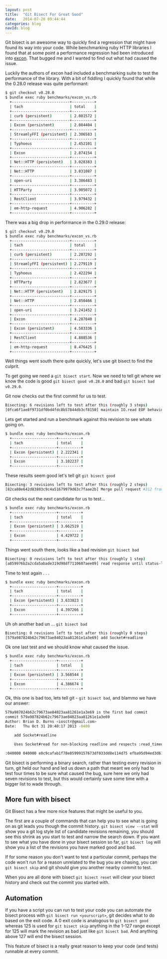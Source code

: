 ```yaml
---
layout: post
title:  "Git Bisect For Great Good"
date:   2014-07-28 09:44:44
categories: blog
navId: blog
---
```


Git bisect is an awesome way to quickly find a regression that might have found its way into your code.  While benchmarking ruby HTTP libraries I found that at some point a performance regression had been introduced into [excon](https://github.com/excon/excon/issues).
That bugged me and I wanted to find out what had caused the issue.

Luckily the authors of excon had included a benchmarking suite to test the performance of the library. With a bit of fiddling I quickly found that while the 0.28.0 release was quite performant:

~~~ bash
$ git checkout v0.28.0
$ bundle exec ruby benchmarks/excon_vs.rb
  +--------------------------+----------+
  | tach                     | total    |
  +--------------------------+----------+
  | curb (persistent)        | 2.081572 |
  +--------------------------+----------+
  | Excon (persistent)       | 2.084404 |
  +--------------------------+----------+
  | StreamlyFFI (persistent) | 2.306583 |
  +--------------------------+----------+
  | Typhoeus                 | 2.452101 |
  +--------------------------+----------+
  | Excon                    | 2.874154 |
  +--------------------------+----------+
  | Net::HTTP (persistent)   | 3.028383 |
  +--------------------------+----------+
  | Net::HTTP                | 3.031087 |
  +--------------------------+----------+
  | open-uri                 | 3.386483 |
  +--------------------------+----------+
  | HTTParty                 | 3.905072 |
  +--------------------------+----------+
  | RestClient               | 3.979432 |
  +--------------------------+----------+
  | em-http-request          | 4.906282 |
  +--------------------------+----------+
~~~

There was a big drop in performance in the 0.29.0 release:

~~~ bash
$ git checkout v0.29.0
$ bundle exec ruby benchmarks/excon_vs.rb
  +--------------------------+----------+
  | tach                     | total    |
  +--------------------------+----------+
  | curb (persistent)        | 2.207292 |
  +--------------------------+----------+
  | StreamlyFFI (persistent) | 2.279119 |
  +--------------------------+----------+
  | Typhoeus                 | 2.422294 |
  +--------------------------+----------+
  | HTTParty                 | 2.823677 |
  +--------------------------+----------+
  | Net::HTTP (persistent)   | 2.829175 |
  +--------------------------+----------+
  | Net::HTTP                | 2.850466 |
  +--------------------------+----------+
  | open-uri                 | 3.241452 |
  +--------------------------+----------+
  | Excon                    | 4.287840 |
  +--------------------------+----------+
  | Excon (persistent)       | 4.583336 |
  +--------------------------+----------+
  | RestClient               | 4.888536 |
  +--------------------------+----------+
  | em-http-request          | 8.476425 |
  +--------------------------+----------+
~~~
Well things went south there quite quickly, let's use git bisect to find the culprit.

To get going we need a `git bisect start`. Now we need to tell git where we know the code is good `git bisect good v0.28.0` and bad `git bisect bad v0.29.0`.

Git now checks out the first commit for us to test.

~~~ bash
Bisecting: 6 revisions left to test after this (roughly 3 steps)
[0fca6f1ae8f9731df0bd4fdc8b57844db3cf8150] maintain IO.read EOF behavior in Socket#read
~~~

Lets get started and run a benchmark against this revision to see whats going on.

~~~ bash
$ bundle exec ruby benchmarks/excon.rb
  +--------------------+----------+
  | tach               | total    |
  +--------------------+----------+
  | Excon (persistent) | 2.222341 |
  +--------------------+----------+
  | Excon              | 3.102237 |
  +--------------------+----------+
~~~

These results seem good let's tell git `git bisect good`

~~~ bash
Bisecting: 3 revisions left to test after this (roughly 2 steps)
[82ca80e642d83803c9c4a51679979d63c7faae2b] Merge pull request #312 from burns/response_parse
~~~

Git checks out the next candidate for us to test...

~~~ bash
$ bundle exec ruby benchmarks/excon.rb
  +--------------------+----------+
  | tach               | total    |
  +--------------------+----------+
  | Excon (persistent) | 3.662519 |
  +--------------------+----------+
  | Excon              | 4.429722 |
  +--------------------+----------+
~~~

Things went south there, looks like a bad revision `git bisect bad`

~~~ bash
Bisecting: 0 revisions left to test after this (roughly 1 step)
[a859976b2a2cda5abade319d98df7110607aee09] read response until status-line is found
~~~

Time to test again . . .

~~~ bash
$ bundle exec ruby benchmarks/excon.rb
  +--------------------+----------+
  | tach               | total    |
  +--------------------+----------+
  | Excon (persistent) | 3.633823 |
  +--------------------+----------+
  | Excon              | 4.397266 |
  +--------------------+----------+
~~~

Uh oh another bad un ... `git bisect bad`

~~~ bash
Bisecting: 0 revisions left to test after this (roughly 0 steps)
[579a987824b62c79673ae84023aa81261e1a3e69] add Socket#readline
~~~

Ok one last test and we should know what caused the issue.

~~~ bash
$ bundle exec ruby benchmarks/excon.rb
  +--------------------+----------+
  | tach               | total    |
  +--------------------+----------+
  | Excon (persistent) | 3.568544 |
  +--------------------+----------+
  | Excon              | 4.386674 |
  +--------------------+----------+
~~~

Ok, this one is bad too, lets tell git - `git bisect bad`, and blammo we have our answer:

~~~ bash
579a987824b62c79673ae84023aa81261e1a3e69 is the first bad commit
commit 579a987824b62c79673ae84023aa81261e1a3e69
Author: Brian D. Burns <iosctr@gmail.com>
Date:   Thu Oct 31 20:40:17 2013 -0400

    add Socket#readline

    Uses Socket#read for non-blocking readline and respects :read_timeout

:040000 040000 e0c9cafab1f78e85999157673df033dd8e114d75 efba95d94ed3d61def9ce6a2bd6a16027c6bd2da M      lib
~~~

Git bisect is performing a binary search, rather than testing every revision in turn, git held our hand and
led us down a path that meant we only had to test four times to be sure what caused the bug, sure here we only
had seven revisions to test, but this would certainly save some time with a bigger list to wade through.

## More fun with bisect
Git Bisect has a few more nice features that might be useful to you.

The first are a couple of commands that can help you to see what is going on as git leads you though the 
commit history. `git bisect view --stat` will show you a git log style list of candidate revisions remaining, 
you should see this shrink as you start to test and narrow the search down. If you want to see what 
you have done in your bisect session so far, `git bisect log` will show you a list of the revisions 
you have marked good and bad.

If for some reason you don't want to test a particular commit, perhaps the code won't run for a reason
unrelated to the bug you are chasing, you can `git bisect skip` and git should give you another nearby 
commit to test.

When you are all done with bisect `git bisect reset` will clear your bisect history and check out
the commit you started with.

## Automation

If you have a script you can run to test your code you can automate the bisect process with 
`git bisect run <yourscript>`, git decides what to do based on the exit code.
A 0 exit code is analogous to `git bisect good` whereas 125 is used for `git bisect skip`
anything in the 1-127 range except for 125 will mark the revision as bad just like `git bisect bad`.
And anything above 127 will end the bisect session.

This feature of bisect is a really great reason to keep your code (and tests) runnable at every commit.
